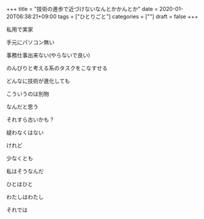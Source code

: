 +++
title = "技術の進歩で近づけないなんとかかんとか"
date = 2020-01-20T06:38:21+09:00
tags = ["ひとりごと"]
categories = [""]
draft = false
+++

私用で実家


手元にパソコン無い

事務仕事出来ない(やらないで良い)

のんびりと考える系のタスクをこなすせる

どんなに技術が進化しても

こういうのは別物

なんだと思う

それすら古いかも？

疑わなくはない

けれど

 

少なくとも

私はそうなんだ

ひとはひと

わたしはわたし

それでは
